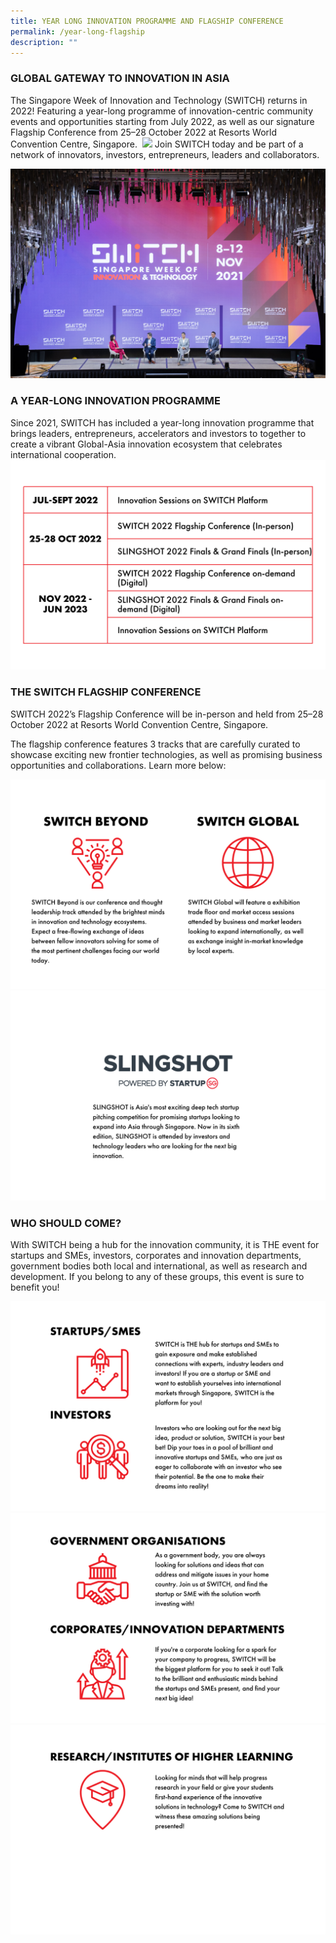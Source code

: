 ```yaml
---
title: YEAR LONG INNOVATION PROGRAMME AND FLAGSHIP CONFERENCE
permalink: /year-long-flagship
description: ""
---
```

### **GLOBAL GATEWAY TO INNOVATION IN ASIA**
The Singapore Week of Innovation and Technology (SWITCH) returns in 2022! Featuring a year-long programme of innovation-centric community events and opportunities starting from July 2022, as well as our signature Flagship Conference from 25–28 October 2022 at Resorts World Convention Centre, Singapore. 
![](/images/SWITCH%202022%20Landing%20Page/SWITCH%20Components%20Infographic%20(2400%20×%201600%20px).png)
Join SWITCH today and be part of a network of innovators, investors, entrepreneurs, leaders and collaborators.

![](/images/SWITCH%202022%20Landing%20Page/SWITCH%202022%20Landing%20Page%20Intro.jpg)

### **A YEAR-LONG INNOVATION PROGRAMME**
Since 2021, SWITCH has included a year-long innovation programme that brings leaders, entrepreneurs, accelerators and investors to together to create a vibrant Global-Asia innovation ecosystem that celebrates international cooperation.
![](/images/SWITCH%202022%20Landing%20Page/SWITCH%20Timeline.png)

### **THE SWITCH FLAGSHIP CONFERENCE**
SWITCH 2022’s Flagship Conference will be in-person and held from 25–28 October 2022 at Resorts World Convention Centre, Singapore. 

  

The flagship conference features 3 tracks that are carefully curated to showcase exciting new frontier technologies, as well as promising business opportunities and collaborations. Learn more below:

![](/images/SWITCH%202022%20Landing%20Page/SWITCH%20Pillars%201.png)
![](/images/SWITCH%202022%20Landing%20Page/SWITCH%20Pillars%202.png)

### **WHO SHOULD COME?**
With SWITCH being a hub for the innovation community, it is THE event for startups and SMEs, investors, corporates and innovation departments, government bodies both local and international, as well as research and development. If you belong to any of these groups, this event is sure to benefit you!

![](/images/SWITCH%202022%20Landing%20Page/SWITCH%20Audiences%201.png)
![](/images/SWITCH%202022%20Landing%20Page/SWITCH%20Audiences%202.png)
![](/images/SWITCH%202022%20Landing%20Page/SWITCH%20Audiences%203.png)